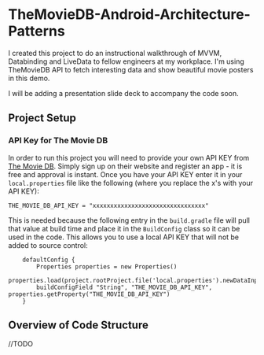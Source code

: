 # TheMovieDB-Android-Architecture-Patterns
I created this project to do an instructional walkthrough of MVVM, Databinding and LiveData to fellow engineers at my workplace. I'm using TheMovieDB API to fetch interesting data and show beautiful movie posters in this demo.

I will be adding a presentation slide deck to accompany the code soon.

## Project Setup

### API Key for The Movie DB
In order to run this project you will need to provide your own API KEY from [The Movie DB](https://www.themoviedb.org/). Simply sign up on their website and register an app - it is free and approval is instant. Once you have your API KEY enter it in your `local.properties` file like the following (where you replace the x's with your API KEY):

```
THE_MOVIE_DB_API_KEY = "xxxxxxxxxxxxxxxxxxxxxxxxxxxxxxxx"
```

This is needed because the following entry in the `build.gradle` file will pull that value at build time and place it in the `BuildConfig` class so it can be used in the code. This allows you to use a local API KEY that will not be added to source control:

```
    defaultConfig {
        Properties properties = new Properties()
        properties.load(project.rootProject.file('local.properties').newDataInputStream())
        buildConfigField "String", "THE_MOVIE_DB_API_KEY", properties.getProperty("THE_MOVIE_DB_API_KEY")
    }
```

## Overview of Code Structure

//TODO

